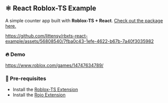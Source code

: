 ## ⚛️ React Roblox-TS Example

A simple counter app built with **Roblox-TS + React**. [Check out the package here.](https://github.com/littensy/rbxts-react)

https://github.com/littensy/rbxts-react-example/assets/56808540/7fba0c43-1efe-4622-b67b-7a40f3035982

### 🔥 Demo

https://www.roblox.com/games/14747634789/

### 📖 Pre-requisites

-   Install the [Roblox-TS Extension](https://marketplace.visualstudio.com/items?itemName=Roblox-TS.vscode-roblox-ts)
-   Install the [Rojo Extension](https://marketplace.visualstudio.com/items?itemName=evaera.vscode-rojo)
